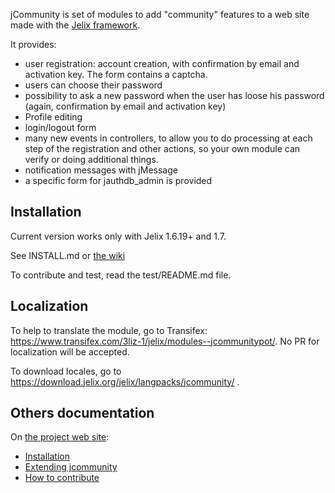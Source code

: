 jCommunity is set of modules to add "community" features to a web site made with the [Jelix framework](http://jelix.org).

It provides:

- user registration: account creation, with confirmation by email and activation key. The form contains a captcha.
- users can choose their password
- possibility to ask a new password when the user has loose his password (again, confirmation by email and activation key)
- Profile editing
- login/logout form
- many new events in controllers, to allow you to do processing at each step
  of the registration and other actions, so your own module can verify or
  doing additional things.
- notification messages with jMessage
- a specific form for jauthdb_admin is provided


Installation
------------

Current version works only with Jelix 1.6.19+ and 1.7.

See INSTALL.md or [the wiki](https://github.com/jelix/jcommunity-module/wiki/installation)

To contribute and test, read the test/README.md file.

Localization
------------

To help to translate the module, go to Transifex: https://www.transifex.com/3liz-1/jelix/modules--jcommunitypot/.
No PR for localization will be accepted.

To download locales, go to https://download.jelix.org/jelix/langpacks/jcommunity/ . 


Others documentation
---------------------

On [the project web site](https://github.com/jelix/jcommunity-module/wiki/):

* [Installation](https://github.com/jelix/jcommunity-module/wiki/installation)
* [Extending jcommunity](https://github.com/jelix/jcommunity-module/wiki/extending_jcommunity)
* [How to contribute](https://github.com/jelix/jcommunity-module/wiki/contribute)

